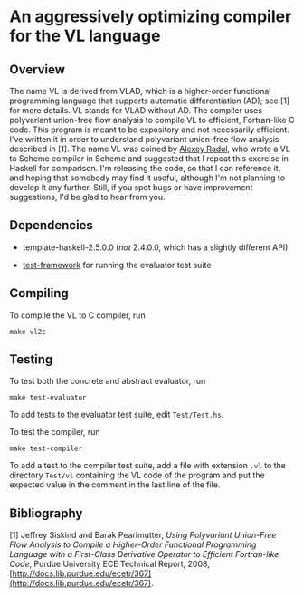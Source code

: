 # An aggressively optimizing compiler for the VL language

## Overview

The name VL is derived from VLAD, which is a higher-order functional
programming language that supports automatic differentiation (AD); see
[1] for more details.  VL stands for VLAD without AD.  The compiler
uses polyvariant union-free flow analysis to compile VL to efficient,
Fortran-like C code.  This program is meant to be expository and not
necessarily efficient.  I've written it in order to understand
polyvariant union-free flow analysis described in [1].  The name VL
was coined by [Alexey Radul](http://web.mit.edu/~axch/www/), who wrote
a VL to Scheme compiler in Scheme and suggested that I repeat this
exercise in Haskell for comparison.  I'm releasing the code, so that I
can reference it, and hoping that somebody may find it useful,
although I'm not planning to develop it any further.  Still, if you
spot bugs or have improvement suggestions, I'd be glad to hear from
you.

## Dependencies

* template-haskell-2.5.0.0 (_not_ 2.4.0.0, which has a slightly
  different API)

* [test-framework](http://batterseapower.github.com/test-framework/)
  for running the evaluator test suite

## Compiling

To compile the VL to C compiler, run

    make vl2c

## Testing

To test both the concrete and abstract evaluator, run

    make test-evaluator

To add tests to the evaluator test suite, edit `Test/Test.hs`.

To test the compiler, run

    make test-compiler

To add a test to the compiler test suite, add a file with extension
`.vl` to the directory `Test/vl` containing the VL code of the program
and put the expected value in the comment in the last line of the
file.

## Bibliography

[1] Jeffrey Siskind and Barak Pearlmutter, _Using Polyvariant
Union-Free Flow Analysis to Compile a Higher-Order Functional
Programming Language with a First-Class Derivative Operator to
Efficient Fortran-like Code_, Purdue University ECE Technical Report,
2008, [http://docs.lib.purdue.edu/ecetr/367](http://docs.lib.purdue.edu/ecetr/367).
